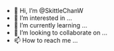 - 👋 Hi, I’m @SkittleChanW
- 👀 I’m interested in ...
- 🌱 I’m currently learning ...
- 💞️ I’m looking to collaborate on ...
- 📫 How to reach me ...

<!---
SkittleChanW/SkittleChanW is a ✨ special ✨ repository because its `README.md` (this file) appears on your GitHub profile.
You can click the Preview link to take a look at your changes.
--->
